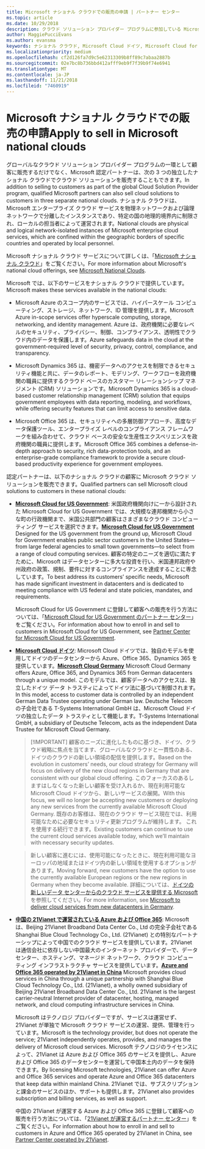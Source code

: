 ```yaml
---
title: Microsoft ナショナル クラウドでの販売の申請 | パートナー センター
ms.topic: article
ms.date: 10/29/2018
description: クラウド ソリューション プロバイダー プログラムに参加している Microsoft パートナーは、サポートされているナショナル クラウドに登録された顧客に販売できます。
author: MaggiePucciEvans
ms.author: evansma
keywords: ナショナル クラウド, Microsoft Cloud ドイツ, Microsoft Cloud for US Government, 21Vianet, Microsoft Cloud 中国
ms.localizationpriority: medium
ms.openlocfilehash: cf2d126fa7d9c5e62313309b8ff89c7abaa2887b
ms.sourcegitcommit: 02e7bc8b736bbd412afff9eb9f7f39b9f74e6941
ms.translationtype: MT
ms.contentlocale: ja-JP
ms.lasthandoff: 11/21/2018
ms.locfileid: "7460919"
---
```

# <a name="apply-to-sell-in-microsoft-national-clouds"></a><span data-ttu-id="ba472-104">Microsoft ナショナル クラウドでの販売の申請</span><span class="sxs-lookup"><span data-stu-id="ba472-104">Apply to sell in Microsoft national clouds</span></span>

<span data-ttu-id="ba472-105">グローバルなクラウド ソリューション プロバイダー プログラムの一環として顧客に販売するだけでなく、Microsoft 認定パートナーは、次の 3 つの独立したナショナル クラウドでクラウド ソリューションを販売することもできます。</span><span class="sxs-lookup"><span data-stu-id="ba472-105">In addition to selling to customers as part of the global Cloud Solution Provider program, qualified Microsoft partners can also sell cloud solutions to customers in three separate national clouds.</span></span> <span data-ttu-id="ba472-106">ナショナル クラウドは、Microsoft エンタープライズ クラウド サービスを物理ネットワークおよび論理ネットワークで分離したインスタンスであり、特定の国の地理的境界内に制限され、ローカルの担当者によって運営されます。</span><span class="sxs-lookup"><span data-stu-id="ba472-106">National clouds are physical and logical network-isolated instances of Microsoft enterprise cloud services, which are confined within the geographic borders of specific countries and operated by local personnel.</span></span> 

<span data-ttu-id="ba472-107">Microsoft ナショナル クラウド サービスについて詳しくは、「[Microsoft ナショナル クラウド](https://www.microsoft.com/trustcenter/cloudservices/nationalcloud)」をご覧ください。</span><span class="sxs-lookup"><span data-stu-id="ba472-107">For more information about Microsoft's national cloud offerings, see [Microsoft National Clouds](https://www.microsoft.com/trustcenter/cloudservices/nationalcloud).</span></span>

<span data-ttu-id="ba472-108">Microsoft では、以下のサービスをナショナル クラウドで提供しています。</span><span class="sxs-lookup"><span data-stu-id="ba472-108">Microsoft makes these services available in the national clouds:</span></span>

-   <span data-ttu-id="ba472-109">Microsoft Azure のスコープ内のサービスでは、ハイパースケール コンピューティング、ストレージ、ネットワーク、ID 管理を提供します。</span><span class="sxs-lookup"><span data-stu-id="ba472-109">Microsoft Azure in-scope services offer hyperscale computing, storage, networking, and identity management.</span></span> <span data-ttu-id="ba472-110">Azure は、政府機関に必要なレベルのセキュリティ、プライバシー、制御、コンプライアンス、透明性でクラウド内のデータを保護します。</span><span class="sxs-lookup"><span data-stu-id="ba472-110">Azure safeguards data in the cloud at the government-required level of security, privacy, control, compliance, and transparency.</span></span>

-   <span data-ttu-id="ba472-111">Microsoft Dynamics 365 は、機密データへのアクセスを制限できるセキュリティ機能と共に、データのレポート、モデリング、ワークフローを政府機関の職員に提供するクラウド ベースのカスタマー リレーションシップ マネジメント (CRM) ソリューションです。</span><span class="sxs-lookup"><span data-stu-id="ba472-111">Microsoft Dynamics 365 is a cloud-based customer relationship management (CRM) solution that equips government employees with data reporting, modeling, and workflows, while offering security features that can limit access to sensitive data.</span></span>

-   <span data-ttu-id="ba472-112">Microsoft Office 365 は、セキュリティへの多層防御アプローチ、高度なデータ保護ツール、エンタープライズ レベルのコンプライアンス フレームワークを組み合わせて、クラウド ベースの安全な生産性エクスペリエンスを政府機関の職員に提供します。</span><span class="sxs-lookup"><span data-stu-id="ba472-112">Microsoft Office 365 combines a defense-in-depth approach to security, rich data-protection tools, and an enterprise-grade compliance framework to provide a secure cloud-based productivity experience for government employees.</span></span>

<span data-ttu-id="ba472-113">認定パートナーは、以下のナショナル クラウドの顧客に Microsoft クラウド ソリューションを販売できます。</span><span class="sxs-lookup"><span data-stu-id="ba472-113">Qualified partners can sell Microsoft cloud solutions to customers in these national clouds:</span></span>

-   <span data-ttu-id="ba472-114">[**Microsoft Cloud for US Government**](https://www.microsoft.com/trustcenter/cloudservices/nationalcloud#Microsoft_Cloud_for_US): 米国政府機関向けに一から設計された Microsoft Cloud for US Government では、大規模な連邦機関から小さな町の行政機関まで、米国公共部門の顧客はさまざまなクラウド コンピューティング サービスを選択できます。</span><span class="sxs-lookup"><span data-stu-id="ba472-114">[**Microsoft Cloud for US Government**](https://www.microsoft.com/trustcenter/cloudservices/nationalcloud#Microsoft_Cloud_for_US) Designed for the US government from the ground up, Microsoft Cloud for Government enables public sector customers in the United States—from large federal agencies to small town governments—to select from a range of cloud computing services.</span></span> <span data-ttu-id="ba472-115">顧客の特定のニーズを適切に満たすために、Microsoft はデータセンターに多大な投資を行い、米国連邦政府や州政府の政策、規制、要件に対するコンプライアンスを達成することに専念しています。</span><span class="sxs-lookup"><span data-stu-id="ba472-115">To best address its customers’ specific needs, Microsoft has made significant investment in datacenters and is dedicated to meeting compliance with US federal and state policies, mandates, and requirements.</span></span> 

    <span data-ttu-id="ba472-116">Microsoft Cloud for US Government に登録して顧客への販売を行う方法については、「[Microsoft Cloud for US Government のパートナー センター](partner-center-for-microsoft-us-govt-cloud.md)」をご覧ください。</span><span class="sxs-lookup"><span data-stu-id="ba472-116">For information about how to enroll in and sell to customers in Microsoft Cloud for US Government, see [Partner Center for Microsoft Cloud for US Government](partner-center-for-microsoft-us-govt-cloud.md).</span></span>

-   <span data-ttu-id="ba472-117">[**Microsoft Cloud ドイツ**](https://www.microsoft.com/trustcenter/cloudservices/nationalcloud#Microsoft_Cloud_Germany): Microsoft Cloud ドイツでは、独自のモデルを使用してドイツのデータセンターから Azure、Office 365、Dynamics 365 を提供しています。</span><span class="sxs-lookup"><span data-stu-id="ba472-117">[**Microsoft Cloud Germany**](https://www.microsoft.com/trustcenter/cloudservices/nationalcloud#Microsoft_Cloud_Germany) Microsoft Cloud Germany offers Azure, Office 365, and Dynamics 365 from German datacenters through a unique model.</span></span> <span data-ttu-id="ba472-118">このモデルでは、顧客データへのアクセスは、独立したドイツ データ トラスティによってドイツ法に基づいて制御されます。</span><span class="sxs-lookup"><span data-stu-id="ba472-118">In this model, access to customer data is controlled by an independent German Data Trustee operating under German law.</span></span> <span data-ttu-id="ba472-119">Deutsche Telecom の子会社である T-Systems International GmbH は、Microsoft Cloud ドイツの独立したデータ トラスティとして機能します。</span><span class="sxs-lookup"><span data-stu-id="ba472-119">T-Systems International GmbH, a subsidiary of Deutsche Telecom, acts as the independent Data Trustee for Microsoft Cloud Germany.</span></span> 

    >[!IMPORTANT] <span data-ttu-id="ba472-120">顧客のニーズに進化したものに基づき、ドイツ、クラウド戦略に焦点を当てます、グローバルなクラウドと一貫性のある、ドイツのクラウドの新しい領域の配信を提供します。</span><span class="sxs-lookup"><span data-stu-id="ba472-120">Based on the evolution in customers’ needs, our cloud strategy for Germany will focus on delivery of the new cloud regions in Germany that are consistent with our global cloud offering.</span></span> <span data-ttu-id="ba472-121">このフォーカスのあるしますはしなくなった新しい顧客を受け入れるか、現在利用可能な Microsoft Cloud ドイツから、新しいサービスの展開。</span><span class="sxs-lookup"><span data-stu-id="ba472-121">With this focus, we will no longer be accepting new customers or deploying any new services from the currently available Microsoft Cloud Germany.</span></span> <span data-ttu-id="ba472-122">既存のお客様は、現在のクラウド サービス現在では、利用可能なために必要なセキュリティ更新プログラムが維持します。 これを使用する続行できます。</span><span class="sxs-lookup"><span data-stu-id="ba472-122">Existing customers can continue to use the current cloud services available today, which we’ll maintain with necessary security updates.</span></span>

    ><span data-ttu-id="ba472-123">新しい顧客に進むには、使用可能になったときに、現在利用可能なヨーロッパの地域またはドイツ内の新しい領域を使用するオプションがあります。</span><span class="sxs-lookup"><span data-stu-id="ba472-123">Moving forward, new customers have the option to use the currently available European regions or the new regions in Germany when they become available.</span></span> <span data-ttu-id="ba472-124">詳細については、[ドイツの新しいデータ センターからのクラウド サービスを提供する Microsoft](https://news.microsoft.com/europe/2018/08/31/microsoft-to-deliver-cloud-services-from-new-datacentres-in-germany-in-2019-to-meet-evolving-customer-needs/)を参照してください。</span><span class="sxs-lookup"><span data-stu-id="ba472-124">For more information, see [Microsoft to deliver cloud services from new datacenters in Germany](https://news.microsoft.com/europe/2018/08/31/microsoft-to-deliver-cloud-services-from-new-datacentres-in-germany-in-2019-to-meet-evolving-customer-needs/).</span></span>

    
-   <span data-ttu-id="ba472-125">[**中国の 21Vianet で運営されている Azure および Office 365**](https://www.microsoft.com/trustcenter/cloudservices/nationalcloud#Microsoft_Cloud_for_China): Microsoft は、Beijing 21Vianet Broadband Data Center Co., Ltd の完全子会社である Shanghai Blue Cloud Technology Co., Ltd. (21Vianet) との特別なパートナーシップによって中国でのクラウド サービスを提供しています。21Vianet は通信会社に依存しない中国最大のインターネット プロバイダーで、データセンター、ホスティング、マネージド ネットワーク、クラウド コンピューティング インフラストラクチャ サービスを提供しています。</span><span class="sxs-lookup"><span data-stu-id="ba472-125">[**Azure and Office 365 operated by 21Vianet in China**](https://www.microsoft.com/trustcenter/cloudservices/nationalcloud#Microsoft_Cloud_for_China) Microsoft provides cloud services in China through a unique partnership with Shanghai Blue Cloud Technology Co., Ltd. (21Vianet), a wholly owned subsidiary of Beijing 21Vianet Broadband Data Center Co., Ltd. 21Vianet is the largest carrier-neutral Internet provider of datacenter, hosting, managed network, and cloud computing infrastructure services in China.</span></span> 

    <span data-ttu-id="ba472-126">Microsoft はテクノロジ プロバイダーですが、サービスは運営せず、21Vianet が単独で Microsoft クラウド サービスの運営、提供、管理を行っています。</span><span class="sxs-lookup"><span data-stu-id="ba472-126">Microsoft is the technology provider, but does not operate the service; 21Vianet independently operates, provides, and manages the delivery of Microsoft cloud services.</span></span> <span data-ttu-id="ba472-127">Microsoft テクノロジのライセンスによって、21Vianet は Azure および Office 365 のサービスを提供し、Azure および Office 365 のデータセンターを運営して中国本土内のデータを保持できます。</span><span class="sxs-lookup"><span data-stu-id="ba472-127">By licensing Microsoft technologies, 21Vianet can offer Azure and Office 365 services and operate Azure and Office 365 datacenters that keep data within mainland China.</span></span> <span data-ttu-id="ba472-128">21Vianet では、サブスクリプションと課金のサービスのほか、サポートも提供します。</span><span class="sxs-lookup"><span data-stu-id="ba472-128">21Vianet also provides subscription and billing services, as well as support.</span></span>

    <span data-ttu-id="ba472-129">中国の 21Vianet が運営する Azure および Office 365 に登録して顧客への販売を行う方法については、「[21Vianet が運営するパートナー センター](https://msdn.microsoft.com/partner-china/index)」をご覧ください。</span><span class="sxs-lookup"><span data-stu-id="ba472-129">For information about how to enroll in and sell to customers in Azure and Office 365 operated by 21Vianet in China, see [Partner Center operated by 21Vianet](https://msdn.microsoft.com/partner-china/index).</span></span> 